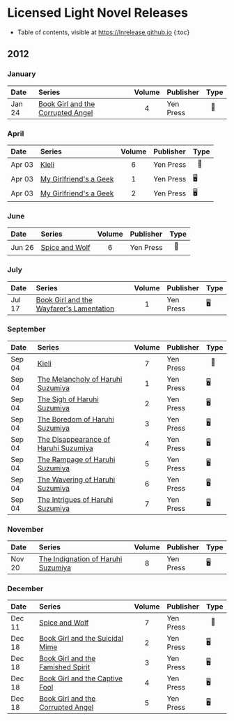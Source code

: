 # Licensed Light Novel Releases

- Table of contents, visible at https://lnrelease.github.io
{:toc}

## 2012

### January

Date|Series|Volume|Publisher|Type|
:---|:---|:---:|:---|---|
Jan 24|[Book Girl and the Corrupted Angel](https://yenpress.com/titles/9780316076944-book-girl-and-the-corrupted-angel-light-novel)|4|Yen Press|<span style="visibility: hidden">🖥️</span>📖|

### April

Date|Series|Volume|Publisher|Type|
:---|:---|:---:|:---|---|
Apr 03|[Kieli](https://yenpress.com/titles/9780759529342-kieli-vol-6-light-novel-the-sunlit-garden-where-it-began-part-2)|6|Yen Press|<span style="visibility: hidden">🖥️</span>📖|
Apr 03|[My Girlfriend's a Geek](https://yenpress.com/titles/9780316221801-my-girlfriends-a-geek-vol-1-light-novel)|1|Yen Press|🖥️<span style="visibility: hidden">📖</span>|
Apr 03|[My Girlfriend's a Geek](https://yenpress.com/titles/9780316221818-my-girlfriends-a-geek-vol-2-light-novel)|2|Yen Press|🖥️<span style="visibility: hidden">📖</span>|

### June

Date|Series|Volume|Publisher|Type|
:---|:---|:---:|:---|---|
Jun 26|[Spice and Wolf](https://yenpress.com/titles/9780759531116-spice-and-wolf-vol-6-light-novel)|6|Yen Press|<span style="visibility: hidden">🖥️</span>📖|

### July

Date|Series|Volume|Publisher|Type|
:---|:---|:---:|:---|---|
Jul 17|[Book Girl and the Wayfarer's Lamentation](https://yenpress.com/titles/9780316202237-book-girl-and-the-wayfarers-lamentation-light-novel)|1|Yen Press|🖥️<span style="visibility: hidden">📖</span>|

### September

Date|Series|Volume|Publisher|Type|
:---|:---|:---:|:---|---|
Sep 04|[Kieli](https://yenpress.com/titles/9780759529359-kieli-vol-7-light-novel-as-the-deep-ravine-s-wind-howls)|7|Yen Press|<span style="visibility: hidden">🖥️</span>📖|
Sep 04|[The Melancholy of Haruhi Suzumiya](https://yenpress.com/titles/9780316228619-the-melancholy-of-haruhi-suzumiya-light-novel)|1|Yen Press|🖥️<span style="visibility: hidden">📖</span>|
Sep 04|[The Sigh of Haruhi Suzumiya](https://yenpress.com/titles/9780316228626-the-sigh-of-haruhi-suzumiya-light-novel)|2|Yen Press|🖥️<span style="visibility: hidden">📖</span>|
Sep 04|[The Boredom of Haruhi Suzumiya](https://yenpress.com/titles/9780316228633-the-boredom-of-haruhi-suzumiya-light-novel)|3|Yen Press|🖥️<span style="visibility: hidden">📖</span>|
Sep 04|[The Disappearance of Haruhi Suzumiya](https://yenpress.com/titles/9780316228640-the-disappearance-of-haruhi-suzumiya-light-novel)|4|Yen Press|🖥️<span style="visibility: hidden">📖</span>|
Sep 04|[The Rampage of Haruhi Suzumiya](https://yenpress.com/titles/9780316228657-the-rampage-of-haruhi-suzumiya-light-novel)|5|Yen Press|🖥️<span style="visibility: hidden">📖</span>|
Sep 04|[The Wavering of Haruhi Suzumiya](https://yenpress.com/titles/9780316228664-the-wavering-of-haruhi-suzumiya-light-novel)|6|Yen Press|🖥️<span style="visibility: hidden">📖</span>|
Sep 04|[The Intrigues of Haruhi Suzumiya](https://yenpress.com/titles/9780316228688-the-intrigues-of-haruhi-suzumiya-light-novel)|7|Yen Press|🖥️<span style="visibility: hidden">📖</span>|

### November

Date|Series|Volume|Publisher|Type|
:---|:---|:---:|:---|---|
Nov 20|[The Indignation of Haruhi Suzumiya](https://yenpress.com/titles/9780316228695-the-indignation-of-haruhi-suzumiya-light-novel)|8|Yen Press|🖥️<span style="visibility: hidden">📖</span>|

### December

Date|Series|Volume|Publisher|Type|
:---|:---|:---:|:---|---|
Dec 11|[Spice and Wolf](https://yenpress.com/titles/9780316229128-spice-and-wolf-vol-7-light-novel)|7|Yen Press|<span style="visibility: hidden">🖥️</span>📖|
Dec 18|[Book Girl and the Suicidal Mime](https://yenpress.com/titles/9780316245937-book-girl-and-the-suicidal-mime-light-novel)|2|Yen Press|🖥️<span style="visibility: hidden">📖</span>|
Dec 18|[Book Girl and the Famished Spirit](https://yenpress.com/titles/9780316245944-book-girl-and-the-famished-spirit-light-novel)|3|Yen Press|🖥️<span style="visibility: hidden">📖</span>|
Dec 18|[Book Girl and the Captive Fool](https://yenpress.com/titles/9780316246002-book-girl-and-the-captive-fool-light-novel)|4|Yen Press|🖥️<span style="visibility: hidden">📖</span>|
Dec 18|[Book Girl and the Corrupted Angel](https://yenpress.com/titles/9780316245951-book-girl-and-the-corrupted-angel-light-novel)|5|Yen Press|🖥️<span style="visibility: hidden">📖</span>|
